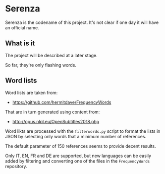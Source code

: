 # Serenza

Serenza is the codename of this project.
It's not clear if one day it will have an official name.

## What is it

The project will be described at a later stage.

So far, they're only flashing words.

## Word lists

Word lists are taken from:

- https://github.com/hermitdave/FrequencyWords

That are in turn generated using content from:

- http://opus.nlpl.eu/OpenSubtitles2018.php

Word likts are processed with the `filterwords.py` script to format
the lists in JSON by selecting only words that a minimum number of references.

The default parameter of 150 references seems to provide decent results.

Only IT, EN, FR and DE are supported, but new languages
can be easily added by filtering and converting one of the
files in the `FrequencyWords` repository.

